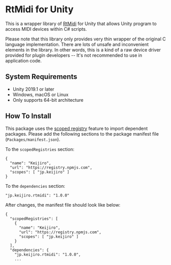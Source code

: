 RtMidi for Unity
================

This is a wrapper library of [RtMidi] for Unity that allows Unity program to
access MIDI devices within C# scripts.

[RtMidi]: https://github.com/thestk/rtmidi

Please note that this library only provides very thin wrapper of the original
C language implementation. There are lots of unsafe and inconvenient elements
in the library. In other words, this is a kind of a raw device driver provided
for plugin developers -- It's not recommended to use in application code. 

System Requirements
-------------------

- Unity 2019.1 or later
- Windows, macOS or Linux
- Only supports 64-bit architecture

How To Install
--------------

This package uses the [scoped registry] feature to import dependent packages.
Please add the following sections to the package manifest file
(`Packages/manifest.json`).

To the `scopedRegistries` section:

```
{
  "name": "Keijiro",
  "url": "https://registry.npmjs.com",
  "scopes": [ "jp.keijiro" ]
}
```

To the `dependencies` section:

```
"jp.keijiro.rtmidi": "1.0.0"
```

After changes, the manifest file should look like below:

```
{
  "scopedRegistries": [
    {
      "name": "Keijiro",
      "url": "https://registry.npmjs.com",
      "scopes": [ "jp.keijiro" ]
    }
  ],
  "dependencies": {
    "jp.keijiro.rtmidi": "1.0.0",
    ...
```

[scoped registry]: https://docs.unity3d.com/Manual/upm-scoped.html

